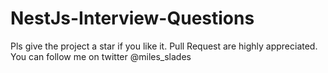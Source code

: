 # NestJs-Interview-Questions

Pls give the project a star if you like it. Pull Request are highly appreciated. You can follow me on twitter @miles_slades
